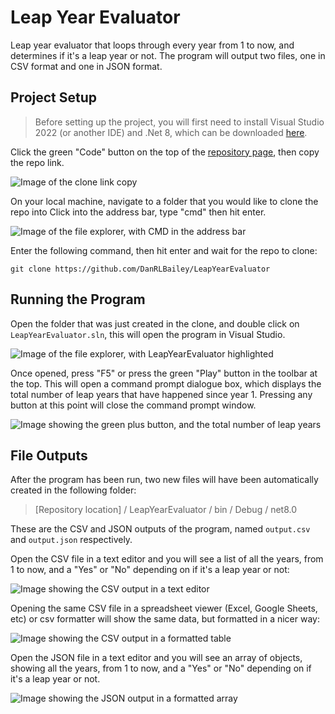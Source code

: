# Leap Year Evaluator

Leap year evaluator that loops through every year from 1 to now, and determines if it's a leap year or not.
The program will output two files, one in CSV format and one in JSON format.

## Project Setup

> Before setting up the project, you will first need to install Visual Studio 2022 (or another IDE) and .Net 8, which can be downloaded [here](https://visualstudio.microsoft.com/downloads/).

Click the green "Code" button on the top of the [repository page](https://github.com/DanRLBailey/LeapYearEvaluator), then copy the repo link.

![Image of the clone link copy](https://github.com/DanRLBailey/LeapYearEvaluator/assets/41433945/316cf856-b112-40df-8804-d3f719ff8869)

On your local machine, navigate to a folder that you would like to clone the repo into
Click into the address bar, type "cmd" then hit enter.

![Image of the file explorer, with CMD in the address bar](https://github.com/DanRLBailey/LeapYearEvaluator/assets/41433945/ae0e7377-ec35-4b59-9ba4-592cc4704d5f)

Enter the following command, then hit enter and wait for the repo to clone:

```
git clone https://github.com/DanRLBailey/LeapYearEvaluator
```

## Running the Program

Open the folder that was just created in the clone, and double click on `LeapYearEvaluator.sln`, this will open the program in Visual Studio.

![Image of the file explorer, with LeapYearEvaluator highlighted](https://github.com/DanRLBailey/LeapYearEvaluator/assets/41433945/2ed1cf19-b7e4-43a5-86af-91d09352976c)



Once opened, press "F5" or press the green "Play" button in the toolbar at the top. This will open a command prompt dialogue box, which displays the total number of leap years that have happened since year 1. Pressing any button at this point will close the command prompt window.

![Image showing the green plus button, and the total number of leap years](https://github.com/DanRLBailey/LeapYearEvaluator/assets/41433945/8c8c9cf6-178f-4176-9c91-f8bc62078a56)


## File Outputs

After the program has been run, two new files will have been automatically created in the following folder:

> [Repository location] / LeapYearEvaluator / bin / Debug / net8.0

These are the CSV and JSON outputs of the program, named `output.csv` and `output.json` respectively.

Open the CSV file in a text editor and you will see a list of all the years, from 1 to now, and a "Yes" or "No" depending on if it's a leap year or not:

![Image showing the CSV output in a text editor](https://github.com/DanRLBailey/LeapYearEvaluator/assets/41433945/7bec4e97-685b-46cb-b2d2-56e5cc3d9e63)


Opening the same CSV file in a spreadsheet viewer (Excel, Google Sheets, etc) or csv formatter will show the same data, but formatted in a nicer way:

![Image showing the CSV output in a formatted table](https://github.com/DanRLBailey/LeapYearEvaluator/assets/41433945/ac911b42-6b0d-4dfd-bc52-02d241341011)


Open the JSON file in a text editor and you will see an array of objects, showing all the years, from 1 to now, and a "Yes" or "No" depending on if it's a leap year or not.

![Image showing the JSON output in a formatted array](https://github.com/DanRLBailey/LeapYearEvaluator/assets/41433945/74b29c73-865f-48d0-92a6-03b6105e83b7)

